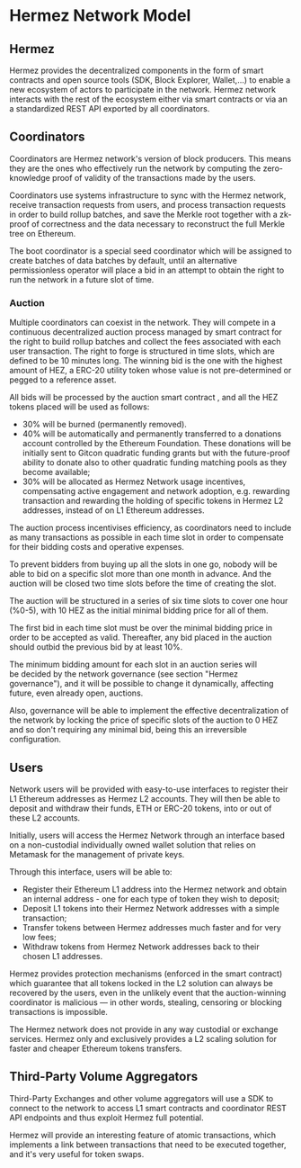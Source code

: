 # Hermez Network Model

## Hermez

Hermez provides the decentralized components in the form of smart contracts and open source tools (SDK, Block Explorer, Wallet,...) to enable a new 
ecosystem of actors to participate in the network.  Hermez network interacts with the rest of the ecosystem either via smart contracts or via an a 
standardized REST API exported by all coordinators.

## Coordinators

Coordinators are Hermez network's version of block producers. This means they are the ones who effectively run the network by computing the 
zero-knowledge proof of validity of the transactions made by the users. 

Coordinators use systems infrastructure to sync with the Hermez network, receive transaction requests from users, and process transaction requests
 in order to build rollup batches, and save the  Merkle root together with a zk-proof of correctness and the data necessary to reconstruct the
 full Merkle tree on Ethereum.

The boot coordinator is a special seed coordinator which will be assigned to create batches of data batches by default, until an alternative permissionless operator will place a bid in an attempt to obtain the right to run the network in a future slot of time.


### Auction
Multiple coordinators can coexist in the network. They will compete in a continuous decentralized auction process managed by smart contract for the right to build rollup 
batches and collect the fees associated with each user transaction.  The right to forge is structured in time slots, which are defined to be 10 minutes long.
The winning bid is the one with the highest amount of HEZ, a ERC-20 utility token whose value is not pre-determined or pegged to a reference asset. 

All bids will be processed by the auction smart contract , and all the HEZ tokens placed will be used as follows:

- 30% will be burned (permanently removed). 
- 40% will be automatically and permanently transferred to a donations account controlled by the Ethereum Foundation. These donations will be initially sent to Gitcon quadratic funding grants but with the future-proof ability to donate also to other quadratic funding matching pools as they become available;
- 30% will be allocated as Hermez Network usage incentives, compensating active engagement and network adoption, e.g. rewarding transaction and rewarding the holding of specific tokens in Hermez L2 addresses, instead of on L1 Ethereum addresses.


The auction process incentivises efficiency, as coordinators need to include as many transactions as possible in each time slot in order to compensate for their bidding costs and operative expenses.

To prevent bidders from buying up all the slots in one go, nobody will be able to bid on a specific slot more than one month in advance. And the auction will be closed two time slots before the time of creating the slot.

The auction will be structured in a series of six time slots to cover one hour (%0-5), with 10 HEZ as the initial minimal bidding price for all of them.

The first bid in each time slot must be over the minimal bidding price in order to be accepted as valid. Thereafter, any bid placed in the auction should outbid the previous bid by at least 10%.


The minimum bidding amount for each slot in an auction series will be decided by the network governance (see section "Hermez governance"), and it will be possible to change it dynamically, affecting future, even already open, auctions.

Also, governance will be able to implement the effective decentralization of the network by locking the price of specific slots of the auction to 0 HEZ and so don't requiring any minimal bid, being this an irreversible configuration.

## Users

Network users will be provided with easy-to-use interfaces to register their L1 Ethereum addresses as Hermez L2 accounts. They will then be able to
 deposit and withdraw their funds, ETH or ERC-20 tokens, into or out of these L2 accounts.

Initially, users will access the Hermez Network through an interface based on a non-custodial individually owned wallet solution that relies on Metamask 
 for the management of private keys.

Through this interface, users will be able to:

- Register their Ethereum L1 address into the Hermez network and obtain an internal address - one for each type of token they wish to deposit;
- Deposit L1 tokens into their Hermez Network addresses with a simple transaction;
- Transfer tokens between Hermez addresses much faster and for very low fees;
- Withdraw tokens from Hermez Network addresses back to their chosen L1 addresses.

Hermez provides protection mechanisms (enforced in the smart contract) which guarantee that all tokens locked in the L2 solution can always be recovered by the 
users, even in the unlikely event that the auction-winning coordinator is malicious — in other words, stealing, censoring or blocking transactions 
is impossible. 

The Hermez network does not provide in any way custodial or exchange services. Hermez only and exclusively provides a L2 scaling solution for faster 
and cheaper Ethereum tokens transfers.

## Third-Party Volume Aggregators

Third-Party Exchanges and other volume aggregators will use a SDK to connect to the network to access L1 smart contracts and coordinator REST API endpoints
and thus exploit Hermez full potential.

Hermez will provide an interesting feature of atomic transactions, which implements a link between transactions that need to be executed together,
 and it's very useful for token swaps.




